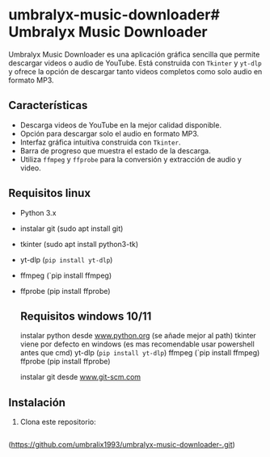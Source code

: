 # umbralyx-music-downloader# Umbralyx Music Downloader

Umbralyx Music Downloader es una aplicación gráfica sencilla que permite descargar videos o audio de YouTube. Está construida con `Tkinter` y `yt-dlp` y ofrece la opción de descargar tanto videos completos como solo audio en formato MP3.

## Características

- Descarga videos de YouTube en la mejor calidad disponible.
- Opción para descargar solo el audio en formato MP3.
- Interfaz gráfica intuitiva construida con `Tkinter`.
- Barra de progreso que muestra el estado de la descarga.
- Utiliza `ffmpeg` y `ffprobe` para la conversión y extracción de audio y video.

## Requisitos linux

- Python 3.x
- instalar git (sudo apt install git)
- tkinter (sudo apt install python3-tk)
- yt-dlp (`pip install yt-dlp`)
- ffmpeg (`pip install ffmpeg)
- ffprobe (pip install ffprobe)

  ## Requisitos windows 10/11
  instalar python desde www.python.org (se añade mejor al path)
  tkinter viene por defecto en windows (es mas recomendable usar powershell antes que cmd)
  yt-dlp (`pip install yt-dlp`)
  ffmpeg (`pip install ffmpeg)
 ffprobe (pip install ffprobe)

  instalar git desde www.git-scm.com
  

## Instalación

1. Clona este repositorio:
   ```bash

(https://github.com/umbralix1993/umbralyx-music-downloader-.git)
